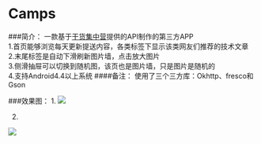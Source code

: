 # Camps

###简介：
一款基于[干货集中营](http://gank.io/)提供的API制作的第三方APP</br>
1.首页能够浏览每天更新提送内容，各类标签下显示该类网友们推荐的技术文章</br>
2.末尾标签是自动下滑刷新图片墙，点击放大图片</br>
3.侧滑抽屉可以切换到随机图，该页也是图片墙，只是图片是随机的</br>
4.支持Android4.4以上系统
####备注：
使用了三个三方库：Okhttp、fresco和Gson

###效果图：
1.
![](https://github.com/clam314/Image/raw/master/Camps/camps2.gif)

2.
![](https://github.com/clam314/Image/raw/master/Camps/camps3.gif)

